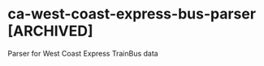 ca-west-coast-express-bus-parser [ARCHIVED]
==================================

Parser for West Coast Express TrainBus data
